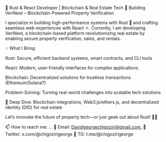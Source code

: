 🚀 Rust & React Developer | Blockchain & Real Estate Tech 🔧 Building VeriNest – Blockchain-Powered Property Verification

I specialize in building high-performance systems with Rust 🦀 and crafting seamless web experiences with React ⚛️. Currently, I am developing VeriNest, a blockchain-based platform revolutionizing real estate by enabling secure property verification, sales, and rentals.

💡 What I Bring:

Rust: Secure, efficient backend systems, smart contracts, and CLI tools

React: Modern, user-friendly interfaces for complex applications

Blockchain: Decentralized solutions for trustless transactions (Ethereum/Solana?)

Problem-Solving: Turning real-world challenges into scalable tech solutions

🌱 Deep Dive: Blockchain integrations, Web3.js/ethers.js, and decentralized identity (DID) for real estate

Let’s innovate the future of property tech—or just geek out about Rust! 🦀🚀

📫 How to reach me: ... 💬 Email: Davidgeorgechigoziri@gmail.com, 💬 Twitter: x.com/@chigozirigeorge 💬 TG: t.me/@chigozirigeorge
